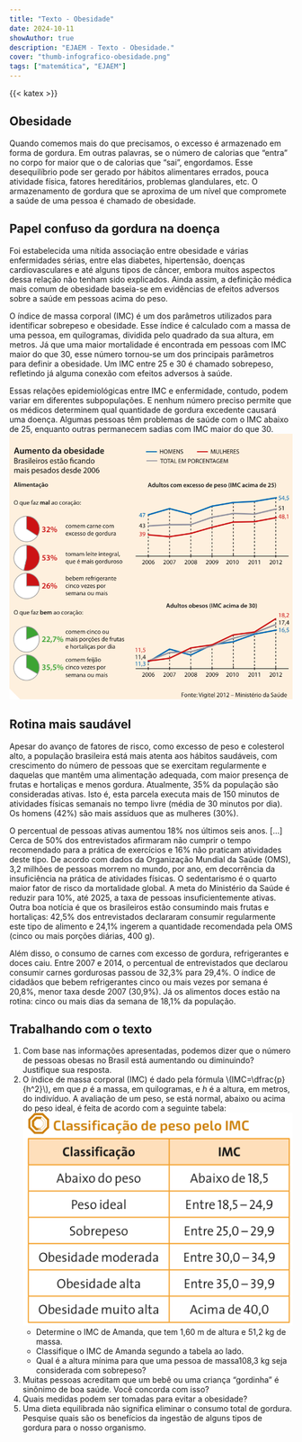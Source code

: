 ```yaml
---
title: "Texto - Obesidade"
date: 2024-10-11
showAuthor: true
description: "EJAEM - Texto - Obesidade."
cover: "thumb-infografico-obesidade.png"
tags: ["matemática", "EJAEM"]
---
```


{{< katex >}}

## Obesidade

Quando comemos mais do que precisamos, o excesso é armazenado em forma de gordura. Em outras palavras, se o número de calorias que “entra” no corpo for maior que o de calorias que “sai”, engordamos. Esse desequilíbrio pode ser gerado por hábitos alimentares errados, pouca atividade física, fatores hereditários, problemas glandulares, etc. O armazenamento de gordura que se aproxima de um nível que compromete a saúde de uma pessoa é chamado de obesidade.

## Papel confuso da gordura na doença

Foi estabelecida uma nítida associação entre obesidade e várias enfermidades sérias, entre elas diabetes, hipertensão, doenças cardiovasculares e até alguns tipos de câncer, embora muitos aspectos dessa relação não tenham sido explicados. Ainda assim, a definição médica mais comum de obesidade baseia-se em evidências de efeitos adversos sobre a saúde em pessoas acima do peso.

O índice de massa corporal (IMC) é um dos parâmetros utilizados para identificar sobrepeso e obesidade. Esse índice é calculado com a massa de uma pessoa, em quilogramas, dividida pelo quadrado da sua altura, em metros. Já que uma maior mortalidade é encontrada em pessoas com IMC maior do que 30, esse número tornou-se um dos principais parâmetros para definir a obesidade. Um IMC entre 25 e 30 é chamado sobrepeso, refletindo já alguma conexão com efeitos adversos à saúde.

Essas relações epidemiológicas entre IMC e enfermidade, contudo, podem variar em diferentes subpopulações. E nenhum número preciso permite que os médicos determinem qual quantidade de gordura excedente causará uma doença. Algumas pessoas têm problemas de saúde com o IMC abaixo de 25, enquanto outras permanecem sadias com IMC maior do que 30.
![Grafico da Obesidade](grafico-obesidade.png)

## Rotina mais saudável

Apesar do avanço de fatores de risco, como excesso de peso e colesterol alto, a população brasileira está mais atenta aos hábitos saudáveis, com crescimento do número de pessoas que se exercitam regularmente e daquelas que mantêm uma alimentação adequada, com maior presença de frutas e hortaliças e menos gordura. Atualmente, 35% da população são consideradas ativas. Isto é, esta parcela executa mais de 150 minutos de atividades físicas semanais no tempo livre (média de 30 minutos por dia). Os homens (42%) são mais assíduos que as mulheres (30%).

O percentual de pessoas ativas aumentou 18% nos últimos seis anos. [...] Cerca de 50% dos entrevistados afirmaram não cumprir o tempo recomendado para a prática de exercícios e 16% não praticam atividades deste tipo. De acordo com dados da Organização Mundial da Saúde (OMS), 3,2 milhões de pessoas morrem no mundo, por ano, em decorrência da insuficiência na prática de atividades físicas. O sedentarismo é o quarto maior fator de risco da mortalidade global. A meta do Ministério da Saúde é reduzir para 10%, até 2025, a taxa de pessoas insuficientemente ativas. Outra boa notícia é que os brasileiros estão consumindo mais frutas e hortaliças: 42,5% dos entrevistados declararam consumir regularmente este tipo de alimento e 24,1% ingerem a quantidade recomendada pela OMS (cinco ou mais porções diárias, 400 g). 

Além disso, o consumo de carnes com excesso de gordura, refrigerantes e doces caiu. Entre 2007 e 2014, o percentual de entrevistados que declarou consumir carnes gordurosas passou de 32,3% para 29,4%. O índice de cidadãos que bebem refrigerantes cinco ou mais vezes por semana é 20,8%, menor taxa desde 2007 (30,9%). Já os alimentos doces estão na rotina: cinco ou mais dias da semana de 18,1% da população.

## Trabalhando com o texto

1. Com base nas informações apresentadas, podemos dizer que o número de pessoas obesas no Brasil está aumentando ou diminuindo? Justifique sua resposta.
2. O índice de massa corporal (IMC) é dado pela fórmula \\(IMC=\dfrac{p}{h^2}\\), em que *p* é a massa, em quilogramas, e *h* é a altura, em metros, do indivíduo. A avaliação de um peso, se está normal, abaixo ou acima do peso ideal, é feita de acordo com a seguinte tabela:
	![Tabela do IMC](tabela_IMC.png)
	- Determine o IMC de Amanda, que tem 1,60 m de altura e 51,2 kg de massa.
	-  Classifique o IMC de Amanda segundo a tabela ao lado.
	- Qual é a altura mínima para que uma pessoa de massa108,3 kg seja considerada com sobrepeso?
3. Muitas pessoas acreditam que um bebê ou uma criança “gordinha” é sinônimo de boa saúde. Você concorda com isso?
4. Quais medidas podem ser tomadas para evitar a obesidade?
5. Uma dieta equilibrada não significa eliminar o consumo total de gordura. Pesquise quais são os benefícios da ingestão de alguns tipos de gordura para o nosso organismo.